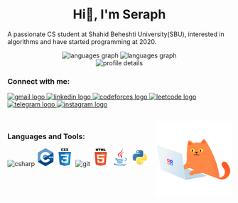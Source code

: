 <h1 align="center">Hi👋, I'm Seraph</h1>

A passionate CS student at Shahid Beheshti University(SBU), interested in algorithms and have started programming at 2020.



<div align="center">
  <img src="https://github-readme-stats.vercel.app/api?username=Seraph2005&locale=en&hide_title=true&layout=compact&card_width=320&langs_count=6&theme=moltack&hide_border=true" height="120" alt="languages graph"  />
  <img src="https://github-readme-stats.vercel.app/api/top-langs?username=Seraph2005&locale=en&hide_title=true&layout=compact&card_width=320&langs_count=6&theme=moltack&hide_border=true" height="120" alt="languages graph"  /><br>
  <img src="http://github-profile-summary-cards.vercel.app/api/cards/profile-details?username=Seraph2005&theme=moltack" height="120" alt="profile details" />
</div>

<h3>Connect with me:</h3>
<p align="left">

  <a href="mailto:sepid.hoseiny2005@gmail.com" target="_blank">
    <img src="https://img.shields.io/static/v1?message=Gmail&logo=gmail&label=&color=D14836&logoColor=white&labelColor=&style=for-the-badge" height="27" alt="gmail logo"  />
  </a>
  <a href="https://www.linkedin.com/in/sepide_hoseini" target="_blank">
    <img src="https://img.shields.io/static/v1?message=LinkedIn&logo=linkedin&label=&color=0077B5&logoColor=white&labelColor=&style=for-the-badge" height="27" alt="linkedin logo"  />
  </a>
  <a href="https://codeforces.com/profile/Sepide2005" target="_blank">
    <img src="https://img.shields.io/badge/codeforces-FFFFFF?style=for-the-badge&logo=CodeForces&logoColor=#d16c06" height="27" alt="codeforces logo"  />
  </a>
  <a href="https://leetcode.com/Sepide2005/" target="_blank">
    <img src="https://img.shields.io/badge/LeetCode-000000?style=for-the-badge&logo=LeetCode&logoColor=#d16c06" height="27" alt="leetcode logo"  />
  </a>
  <a href="t.me/sepide_hsa" target="_blank">
    <img src="https://img.shields.io/static/v1?message=Telegram&logo=telegram&label=&color=28A6E9&logoColor=white&labelColor=&style=for-the-badge" height="27" alt="telegram logo"  />
  </a>
  <a href="https://www.instagram.com/iki_desu._/" target="_blank">
    <img src="https://img.shields.io/static/v1?message=Instagram&logo=instagram&label=&color=cd486b&logoColor=white&labelColor=&style=for-the-badge" height="27" alt="instagram logo"  />
  </a>
</p>

<br clear="both">

<img align="right" height="170" src="https://github.com/Seraph2005/Seraph2005/blob/main/gifs/cat.gif"/>



<h3>Languages and Tools:</h3>
<p align="left">
  <img src="https://cdn.jsdelivr.net/gh/devicons/devicon@latest/icons/csharp/csharp-original.svg" alt="csharp" height="40" width="40">
  <img src="https://raw.githubusercontent.com/devicons/devicon/master/icons/cplusplus/cplusplus-original.svg" alt="cplusplus" height="40" width="40">
  <img src="https://raw.githubusercontent.com/devicons/devicon/master/icons/css3/css3-original-wordmark.svg" alt="css3" width="40" height="40"/>
  <img src="https://www.vectorlogo.zone/logos/git-scm/git-scm-icon.svg" alt="git" width="40" height="40"/>
  <img src="https://raw.githubusercontent.com/devicons/devicon/master/icons/html5/html5-original-wordmark.svg" alt="html5" width="40" height="40"/>
  <img src="https://raw.githubusercontent.com/devicons/devicon/master/icons/java/java-original.svg" alt="java" width="40" height="40"/>
  <img src="https://raw.githubusercontent.com/devicons/devicon/master/icons/python/python-original.svg" alt="python" width="40" height="40"/>
</p>

